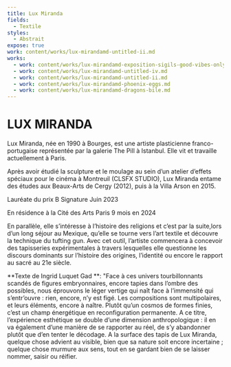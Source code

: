 ```yaml
---
title: Lux Miranda
fields:
  - Textile
styles:
  - Abstrait
expose: true
work: content/works/lux-mirandamd-untitled-ii.md
works:
  - work: content/works/lux-mirandamd-exposition-sigils-good-vibes-only.md
  - work: content/works/lux-mirandamd-untitled-iv.md
  - work: content/works/lux-mirandamd-untitled-ii.md
  - work: content/works/lux-mirandamd-phoenix-eggs.md
  - work: content/works/lux-mirandamd-dragons-bile.md
---
```


# LUX MIRANDA

Lux Miranda, née en 1990 à Bourges, est une artiste plasticienne franco-portugaise représentée par la galerie     The Pill à Istanbul. Elle vit et travaille actuellement à Paris.

Après avoir étudié la sculpture et le moulage au sein d’un atelier d’effets spéciaux pour le cinéma à Montreuil (CLSFX STUDIO), Lux Miranda entame des études aux Beaux-Arts de Cergy (2012), puis à la Villa Arson en 2015.

Lauréate du prix B Signature Juin 2023

En résidence à la Cité des Arts Paris 9 mois en 2024

En parallèle, elle s’intéresse à l’histoire des religions et c’est par la suite,lors d’un long séjour au Mexique, qu’elle se tourne vers l’art textile et découvre la technique du tufting gun. Avec cet outil, l’artiste commencera à concevoir des tapisseries expérimentales à travers lesquelles elle questionne les discours dominants sur l’histoire des
origines, l’identité ou encore le rapport au sacré au 21e siècle.


**Texte de Ingrid Luquet Gad	**: "Face à ces univers tourbillonnants scandés de figures embryonnaires, encore tapies dans l’ombre des possibles, nous éprouvons le léger vertige qui naît face à l’immensité qui s’entr’ouvre : rien, encore, n’y est figé. Les compositions sont multipolaires, et leurs éléments, encore à naître. Plutôt qu’un cosmos de formes finies, c’est un champ énergétique en reconfiguration permanente. A ce titre, l’expérience esthétique se
double d’une dimension anthropologique : il en va également d’une manière de se rapporter au réel, de s’y abandonner plutôt que d’en tenter le décodage. A la surface des tapis de Lux Miranda, quelque chose advient au
visible, bien que sa nature soit encore incertaine ; quelque chose murmure aux sens, tout en se gardant bien de se laisser nommer, saisir ou réifier.

&#x9;			&#x9;
&#x9;													&#x9;
